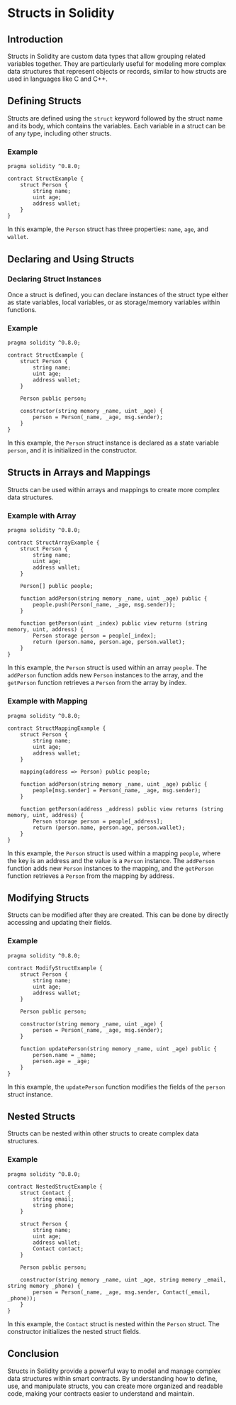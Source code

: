 
# Structs in Solidity

## Introduction

Structs in Solidity are custom data types that allow grouping related variables together. They are particularly useful for modeling more complex data structures that represent objects or records, similar to how structs are used in languages like C and C++.

## Defining Structs

Structs are defined using the `struct` keyword followed by the struct name and its body, which contains the variables. Each variable in a struct can be of any type, including other structs.

### Example

```solidity
pragma solidity ^0.8.0;

contract StructExample {
    struct Person {
        string name;
        uint age;
        address wallet;
    }
}
```

In this example, the `Person` struct has three properties: `name`, `age`, and `wallet`.

## Declaring and Using Structs

### Declaring Struct Instances

Once a struct is defined, you can declare instances of the struct type either as state variables, local variables, or as storage/memory variables within functions.

### Example

```solidity
pragma solidity ^0.8.0;

contract StructExample {
    struct Person {
        string name;
        uint age;
        address wallet;
    }

    Person public person;

    constructor(string memory _name, uint _age) {
        person = Person(_name, _age, msg.sender);
    }
}
```

In this example, the `Person` struct instance is declared as a state variable `person`, and it is initialized in the constructor.

## Structs in Arrays and Mappings

Structs can be used within arrays and mappings to create more complex data structures.

### Example with Array

```solidity
pragma solidity ^0.8.0;

contract StructArrayExample {
    struct Person {
        string name;
        uint age;
        address wallet;
    }

    Person[] public people;

    function addPerson(string memory _name, uint _age) public {
        people.push(Person(_name, _age, msg.sender));
    }

    function getPerson(uint _index) public view returns (string memory, uint, address) {
        Person storage person = people[_index];
        return (person.name, person.age, person.wallet);
    }
}
```

In this example, the `Person` struct is used within an array `people`. The `addPerson` function adds new `Person` instances to the array, and the `getPerson` function retrieves a `Person` from the array by index.

### Example with Mapping

```solidity
pragma solidity ^0.8.0;

contract StructMappingExample {
    struct Person {
        string name;
        uint age;
        address wallet;
    }

    mapping(address => Person) public people;

    function addPerson(string memory _name, uint _age) public {
        people[msg.sender] = Person(_name, _age, msg.sender);
    }

    function getPerson(address _address) public view returns (string memory, uint, address) {
        Person storage person = people[_address];
        return (person.name, person.age, person.wallet);
    }
}
```

In this example, the `Person` struct is used within a mapping `people`, where the key is an address and the value is a `Person` instance. The `addPerson` function adds new `Person` instances to the mapping, and the `getPerson` function retrieves a `Person` from the mapping by address.

## Modifying Structs

Structs can be modified after they are created. This can be done by directly accessing and updating their fields.

### Example

```solidity
pragma solidity ^0.8.0;

contract ModifyStructExample {
    struct Person {
        string name;
        uint age;
        address wallet;
    }

    Person public person;

    constructor(string memory _name, uint _age) {
        person = Person(_name, _age, msg.sender);
    }

    function updatePerson(string memory _name, uint _age) public {
        person.name = _name;
        person.age = _age;
    }
}
```

In this example, the `updatePerson` function modifies the fields of the `person` struct instance.

## Nested Structs

Structs can be nested within other structs to create complex data structures.

### Example

```solidity
pragma solidity ^0.8.0;

contract NestedStructExample {
    struct Contact {
        string email;
        string phone;
    }

    struct Person {
        string name;
        uint age;
        address wallet;
        Contact contact;
    }

    Person public person;

    constructor(string memory _name, uint _age, string memory _email, string memory _phone) {
        person = Person(_name, _age, msg.sender, Contact(_email, _phone));
    }
}
```

In this example, the `Contact` struct is nested within the `Person` struct. The constructor initializes the nested struct fields.

## Conclusion

Structs in Solidity provide a powerful way to model and manage complex data structures within smart contracts. By understanding how to define, use, and manipulate structs, you can create more organized and readable code, making your contracts easier to understand and maintain.
